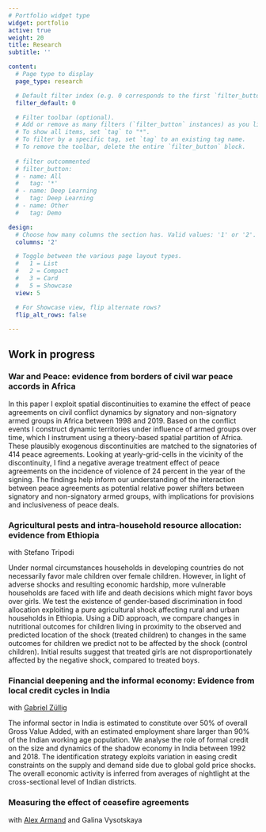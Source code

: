 ```yaml
---
# Portfolio widget type
widget: portfolio
active: true
weight: 20
title: Research
subtitle: ''

content:
  # Page type to display
  page_type: research

  # Default filter index (e.g. 0 corresponds to the first `filter_button` instance below).
  filter_default: 0

  # Filter toolbar (optional).
  # Add or remove as many filters (`filter_button` instances) as you like.
  # To show all items, set `tag` to "*".
  # To filter by a specific tag, set `tag` to an existing tag name.
  # To remove the toolbar, delete the entire `filter_button` block.
  
  # filter outcommented
  # filter_button:
  # - name: All
  #   tag: '*'
  # - name: Deep Learning
  #   tag: Deep Learning
  # - name: Other
  #   tag: Demo

design:
  # Choose how many columns the section has. Valid values: '1' or '2'.
  columns: '2'

  # Toggle between the various page layout types.
  #   1 = List
  #   2 = Compact
  #   3 = Card
  #   5 = Showcase
  view: 5

  # For Showcase view, flip alternate rows?
  flip_alt_rows: false
  
---
```


## Work in progress

### War and Peace: evidence from borders of civil war peace accords in Africa

 In this paper I exploit spatial discontinuities to examine the effect of peace agreements on civil conflict dynamics by signatory and non-signatory armed groups in Africa between 1998 and 2019. Based on the conflict events I construct dynamic territories under influence of armed groups over time, which I instrument using a theory-based spatial partition of Africa. These plausibly exogenous discontinuities are matched to the signatories of 414 peace agreements. Looking at yearly-grid-cells in the vicinity of the discontinuity, I find a negative average treatment effect of peace agreements on the incidence of violence of 24 percent in the year of the signing. The findings help inform our understanding of the interaction between peace agreements as potential relative power shifters between signatory and non-signatory armed groups, with implications for provisions and inclusiveness of peace deals. 


### Agricultural pests and intra-household resource allocation: evidence from Ethiopia
with Stefano Tripodi <!--[Stefano Tripodi](https://stefanotripodi.netlify.app/)-->

Under normal circumstances households in developing countries do not necessarily favor male children over female children. However, in light of adverse shocks and resulting economic hardship, more vulnerable households are faced with life and death decisions which might favor boys over girls. We test the existence of gender-based discrimination in food allocation exploiting a pure agricultural shock affecting rural and urban households in Ethiopia. Using a DiD approach, we compare changes in nutritional outcomes for children living in proximity to the observed and predicted location of the shock (treated children) to changes in the same outcomes for children we predict not to be affected by the shock (control children). Initial results suggest that treated girls are not disproportionately affected by the negative shock, compared to treated boys.


### Financial deepening and the informal economy: Evidence from local credit cycles in India
with [Gabriel Züllig](https://gabrielzuellig.ch/)

 The informal sector in India is estimated to constitute over 50% of overall Gross Value Added, with an estimated employment share larger than 90% of the Indian working age population.  We analyse the role of formal credit on the size and dynamics of the shadow economy in India between 1992 and 2018. The identification strategy exploits variation in easing credit constraints on the supply and demand side due to global gold price shocks. The overall economic activity is inferred from averages of nightlight at the cross-sectional level of Indian districts.


### Measuring the effect of ceasefire agreements
with [Alex Armand](http://www.alexarmand.org/) and Galina Vysotskaya




